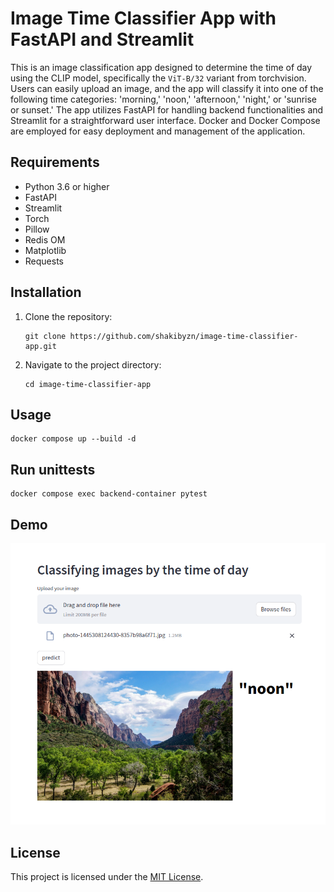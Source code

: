 # Image Time Classifier App with FastAPI and Streamlit

This is an image classification app designed to determine the time of day using the CLIP model, specifically the `ViT-B/32` variant from torchvision. Users can easily upload an image, and the app will classify it into one of the following time categories: 'morning,' 'noon,' 'afternoon,' 'night,' or 'sunrise or sunset.' The app utilizes FastAPI for handling backend functionalities and Streamlit for a straightforward user interface. Docker and Docker Compose are employed for easy deployment and management of the application.



## Requirements

- Python 3.6 or higher
- FastAPI
- Streamlit
- Torch
- Pillow
- Redis OM
- Matplotlib
- Requests

## Installation

1. Clone the repository:

   ```
   git clone https://github.com/shakibyzn/image-time-classifier-app.git
   ```

2. Navigate to the project directory:

   ```
   cd image-time-classifier-app
   ```

## Usage

   ```
   docker compose up --build -d
   ```
## Run unittests

```
docker compose exec backend-container pytest
```

## Demo

![samples](https://github.com/shakibyzn/image-time-classifier-app/blob/main/demo.png)

## License

This project is licensed under the [MIT License](LICENSE).
